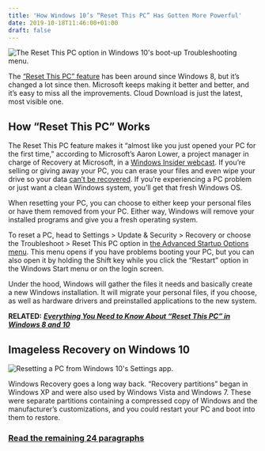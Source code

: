 ```yaml
---
title: 'How Windows 10’s “Reset This PC” Has Gotten More Powerful'
date: 2019-10-18T11:46:00+01:00
draft: false
---
```


![The Reset This PC option in Windows 10's boot-up Troubleshooting menu.](https://www.howtogeek.com/wp-content/uploads/2019/10/img_5da8ef6585c14.png)

The [“Reset This PC” feature](https://www.howtogeek.com/132428/everything-you-need-to-know-about-refreshing-and-resetting-your-windows-8-pc/) has been around since Windows 8, but it’s changed a lot since then. Microsoft keeps making it better and better, and it’s easy to miss all the improvements. Cloud Download is just the latest, most visible one.

How “Reset This PC” Works
-------------------------

The Reset This PC feature makes it “almost like you just opened your PC for the first time,” according to Microsoft’s Aaron Lower, a project manager in charge of Recovery at Microsoft, in a [Windows Insider webcast](https://mixer.com/WindowsInsider?vod=CB5pDQKXck2ZSRrejlsUDg). If you’re selling or giving away your PC, you can erase your files and even wipe your drive so your data [can’t be recovered](https://www.howtogeek.com/125521/htg-explains-why-deleted-files-can-be-recovered-and-how-you-can-prevent-it/). If you’re experiencing a PC problem or just want a clean Windows system, you’ll get that fresh Windows OS.

When resetting your PC, you can choose to either keep your personal files or have them removed from your PC. Either way, Windows will remove your installed programs and give you a fresh operating system.

To reset a PC, head to Settings > Update & Security > Recovery or choose the Troubleshoot > Reset This PC option in [the Advanced Startup Options menu](https://www.howtogeek.com/131916/how-to-use-the-advanced-startup-options-to-fix-your-windows-8-computer/). This menu opens if you have problems booting your PC, but you can also open it by holding the Shift key while you click the “Restart” option in the Windows Start menu or on the login screen.

Under the hood, Windows will gather the files it needs and basically create a new Windows installation. It will migrate your personal files, if you choose, as well as hardware drivers and preinstalled applications to the new system.

**RELATED:** [**_Everything You Need to Know About “Reset This PC” in Windows 8 and 10_**](https://www.howtogeek.com/132428/everything-you-need-to-know-about-refreshing-and-resetting-your-windows-8-pc/)

Imageless Recovery on Windows 10
--------------------------------

![Resetting a PC from Windows 10's Settings app.](https://www.howtogeek.com/wp-content/uploads/2019/10/img_5da8ee768c3d3.png)

Windows Recovery goes a long way back. “Recovery partitions” began in Windows XP and were also used by Windows Vista and Windows 7. These were separate partitions containing a compressed copy of Windows and the manufacturer’s customizations, and you could restart your PC and boot into them to restore.

### [Read the remaining 24 paragraphs](https://www.howtogeek.com/443872/how-windows-10s-reset-this-pc-has-gotten-more-powerful/)